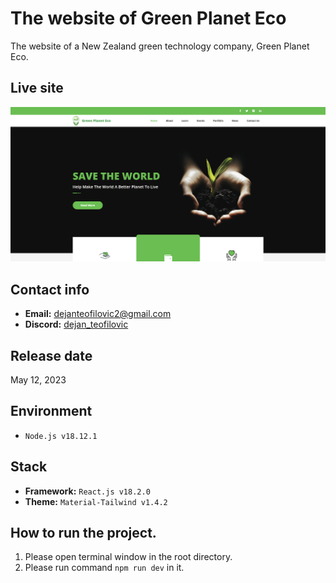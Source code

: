 # The website of Green Planet Eco

The website of a New Zealand green technology company, Green Planet Eco.

## Live site

[![Live site](readme_images/guide-site.png)](https://greenplaneteco.com)

## Contact info

- **Email:** dejanteofilovic2@gmail.com
- **Discord:** [dejan_teofilovic](https://discord.gg/PztT2r5U)

## Release date

May 12, 2023

## Environment

- `Node.js v18.12.1`

## Stack

- **Framework:** `React.js v18.2.0`
- **Theme:** `Material-Tailwind v1.4.2`

## How to run the project.

1. Please open terminal window in the root directory.
2. Please run command `npm run dev` in it.
